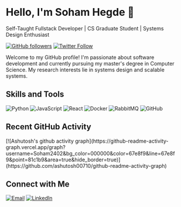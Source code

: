 <!-- Center-aligned header -->
<div  style="padding: 20px;">
  <h1 >Hello, I'm Soham Hegde 👋</h1>
  <p>Self-Taught Fullstack Developer | CS Graduate Student | Systems Design Enthusiast</p>
  
  <!-- GitHub and Twitter badges -->
  <p>
    <a href="https://github.com/soham2402" target="_blank"><img src="https://img.shields.io/github/followers/soham2402?label=Follow&style=social" alt="GitHub followers"></a>
    <a href="https://twitter.com/BratUnder" target="_blank"><img src="https://img.shields.io/twitter/follow/yourtwitterhandle?style=social" alt="Twitter Follow"></a>
  </p>

  <!-- Introduction section -->
  <p>Welcome to my GitHub profile! I'm passionate about software development and currently pursuing my master's degree in Computer Science. My research interests lie in systems design and scalable systems.</p>

  <!-- Skills and Tools section with badges -->
  <h2>Skills and Tools</h2>
  <p>
    <img src="https://img.shields.io/badge/Python-3776AB?style=for-the-badge&logo=python&logoColor=white" alt="Python">
    <img src="https://img.shields.io/badge/JavaScript-F7DF1E?style=for-the-badge&logo=javascript&logoColor=black" alt="JavaScript">
    <img src="https://img.shields.io/badge/React-61DAFB?style=for-the-badge&logo=react&logoColor=white" alt="React">
    <img src="https://img.shields.io/badge/Docker-2496ED?style=for-the-badge&logo=docker&logoColor=white" alt="Docker">
    <img src="https://img.shields.io/badge/RabbitMQ-FF6600?style=for-the-badge&logo=rabbitmq&logoColor=white" alt="RabbitMQ">
    <img src="https://img.shields.io/badge/GitHub-181717?style=for-the-badge&logo=github&logoColor=white" alt="GitHub">
    <!-- Add more badges as needed -->
  </p>

  <!-- GitHub Activity Graph -->
<!-- Showcase your recent activity -->
<h2>Recent GitHub Activity</h2>
[![Ashutosh's github activity graph](https://github-readme-activity-graph.vercel.app/graph?username=Soham2402&bg_color=000000&color=67e8f9&line=67e8f9&point=81c1b9&area=true&hide_border=true)](https://github.com/ashutosh00710/github-readme-activity-graph)


  <!-- Connect with Me section with social media links -->
  <h2>Connect with Me</h2>
  <p>
    <a href="mailto:sohamhegde24@gmail.com"><img src="https://img.shields.io/badge/Email-D14836?style=for-the-badge&logo=gmail&logoColor=white" alt="Email"></a>
    <a href="https://www.linkedin.com/in/soham-s-hegde-343870229/"><img src="https://img.shields.io/badge/LinkedIn-0A66C2?style=for-the-badge&logo=linkedin&logoColor=white" alt="LinkedIn"></a>
    <!-- Add more social media links as needed -->
  </p>
</div>

